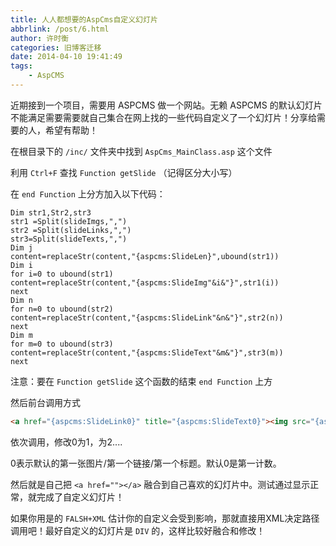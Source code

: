 ```yaml
---
title: 人人都想要的AspCms自定义幻灯片
abbrlink: /post/6.html
author: 许时衡
categories: 旧博客迁移
date: 2014-04-10 19:41:49
tags:
    - AspCMS
---
```


近期接到一个项目，需要用 ASPCMS 做一个网站。无赖 ASPCMS 的默认幻灯片不能满足需要需要就自己集合在网上找的一些代码自定义了一个幻灯片！分享给需要的人，希望有帮助！

在根目录下的 `/inc/` 文件夹中找到 `AspCms_MainClass.asp` 这个文件

利用 `Ctrl+F` 查找 `Function getSlide` （记得区分大小写）

在 `end Function` 上分方加入以下代码：

``` AspCMS
Dim str1,Str2,str3
str1 =Split(slideImgs,",") 
str2 =Split(slideLinks,",")
str3=Split(slideTexts,",")
Dim j
content=replaceStr(content,"{aspcms:SlideLen}",ubound(str1))
Dim i
for i=0 to ubound(str1)
content=replaceStr(content,"{aspcms:SlideImg"&i&"}",str1(i))
next
Dim n
for n=0 to ubound(str2)
content=replaceStr(content,"{aspcms:SlideLink"&n&"}",str2(n))
next
Dim m
for m=0 to ubound(str3)
content=replaceStr(content,"{aspcms:SlideText"&m&"}",str3(m))
next
```

注意：要在 `Function getSlide` 这个函数的结束 `end Function` 上方

然后前台调用方式

``` html
<a href="{aspcms:SlideLink0}" title="{aspcms:SlideText0}"><img src="{aspcms:SlideImg0}" /></a>
```

依次调用，修改0为1，为2....

0表示默认的第一张图片/第一个链接/第一个标题。默认0是第一计数。

然后就是自己把 `<a href=""></a>` 融合到自己喜欢的幻灯片中。测试通过显示正常，就完成了自定义幻灯片！

如果你用是的 `FALSH+XML` 估计你的自定义会受到影响，那就直接用XML决定路径调用吧！最好自定义的幻灯片是 `DIV` 的，这样比较好融合和修改！
